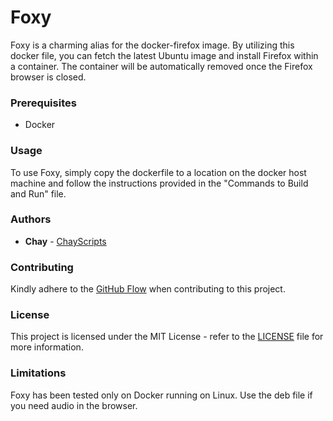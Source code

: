 # Foxy

Foxy is a charming alias for the docker-firefox image. By utilizing this docker file, you can fetch the latest Ubuntu image and install Firefox within a container. The container will be automatically removed once the Firefox browser is closed.

### Prerequisites

* Docker

### Usage

To use Foxy, simply copy the dockerfile to a location on the docker host machine and follow the instructions provided in the "Commands to Build and Run" file.

### Authors

* **Chay** - [ChayScripts](https://github.com/ChayScripts)

### Contributing

Kindly adhere to the [GitHub Flow](https://guides.github.com/introduction/flow/index.html) when contributing to this project.

### License

This project is licensed under the MIT License - refer to the [LICENSE](LICENSE) file for more information.

### Limitations

Foxy has been tested only on Docker running on Linux. Use the deb file if you need audio in the browser.
